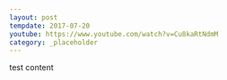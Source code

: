 ```yaml
---
layout: post
tempdate: 2017-07-20
youtube: https://www.youtube.com/watch?v=Cu8kaRtNdmM
category: _placeholder
---
```

test content